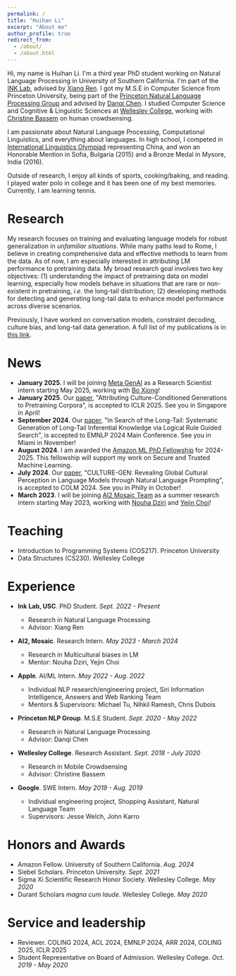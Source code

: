 ```yaml
---
permalink: /
title: "Huihan Li"
excerpt: "About me"
author_profile: true
redirect_from: 
  - /about/
  - /about.html
---
```


Hi, my name is Huihan Li. I'm a third year PhD student working on Natural Language Processing in University of Southern California. I'm part of the [INK Lab](https://inklab.usc.edu/), advised by [Xiang Ren](https://shanzhenren.github.io/). I got my M.S.E in Computer Science from Princeton University, being part of the [Princeton Natural Language Processing Group](https://princeton-nlp.github.io/) and advised by [Danqi Chen](https://www.cs.princeton.edu/~danqic/). I studied Computer Science and Cognitive & Linguistic Sciences at [Wellesley College](https://www.wellesley.edu/), working with [Christine Bassem](https://www.wellesley.edu/cs/faculty/bassem) on human crowdsensing.

I am passionate about Natural Language Processing, Computational Linguistics, and everything about languages. In high school, I competed in [International Linguistics Olympiad](https://ioling.org/) representing China, and won an Honorable Mention in Sofia, Bulgaria (2015) and a Bronze Medal in Mysore, India (2016).

Outside of research, I enjoy all kinds of sports, cooking/baking, and reading. I played water polo in college and it has been one of my best memories. Currently, I am learning tennis.

Research
======
My research focuses on training and evaluating language models for robust generalization in *unfamiliar situations*. While many paths lead to Rome, I believe in creating comprehensive data and effective methods to learn from the data. As of now, I am especially interested in attributing LM performance to pretraining data. My broad research goal involves two key objectives: (1) understanding the impact of pretraining data on model learning, especially how models behave in situations that are rare or non-existent in pretraining, *i.e.* the long-tail distribution; (2) developing methods for detecting and generating long-tail data to enhance model performance across diverse scenarios.

Previously, I have worked on conversation models, constraint decoding, culture bias, and long-tail data generation. A full list of my publications is in [this link](https://huihanlhh.github.io/publications/).

News
======
* **January 2025**. I will be joining [Meta GenAI](https://ai.meta.com/research/) as a Research Scientist intern starting May 2025, working with [Bo Xiong](https://www.linkedin.com/in/bo-xiong-b2489225/)!
* **January 2025**. Our [paper](https://arxiv.org/abs/2412.20760), "Attributing Culture-Conditioned Generations to Pretraining Corpora", is accepted to ICLR 2025. See you in Singapore in April!
* **September 2024**. Our [paper](https://arxiv.org/abs/2311.07237), "In Search of the Long-Tail: Systematic Generation of Long-Tail Inferential Knowledge via Logical Rule Guided Search", is accepted to EMNLP 2024 Main Conference. See you in Miami in November!
* **August 2024**. I am awarded the [Amazon ML PhD Fellowship](https://trustedai.usc.edu/fellowships) for 2024-2025. This fellowship will support my work on Secure and Trusted Machine Learning.
* **July 2024**. Our [paper](https://arxiv.org/abs/2404.10199), "CULTURE-GEN: Revealing Global Cultural Perception in Language Models through Natural Language Prompting", is accepted to COLM 2024. See you in Philly in October!
* **March 2023**. I will be joining [AI2 Mosaic Team](https://mosaic.allenai.org/people) as a summer research intern starting May 2023, working with [Nouha Dziri](https://nouhadziri.github.io/) and [Yejin Choi](https://homes.cs.washington.edu/~yejin/)!

Teaching
======
* Introduction to Programming Systems (COS217). Princeton University
* Data Structures (CS230). Wellesley College

Experience
======
* **Ink Lab, USC**. PhD Student. *Sept. 2022 - Present*
  * Research in Natural Language Processing
  * Advisor: Xiang Ren

* **AI2, Mosaic**. Research Intern. *May 2023 - March 2024*
  * Research in Multicultural biases in LM
  * Mentor: Nouha Dziri, Yejin Choi

* **Apple**. AI/ML Intern. *May 2022 - Aug. 2022*
  * Individual NLP research/engineering project, Siri Information Intelligence, Answers and Web Ranking Team
  * Mentors & Supervisors: Michael Tu, Nihkil Ramesh, Chris Dubois

* **Princeton NLP Group**. M.S.E Student. *Sept. 2020 - May 2022*
  * Research in Natural Language Processing
  * Advisor: Danqi Chen

* **Wellesley College**. Research Assistant. *Sept. 2018 - July 2020*
  * Research in Mobile Crowdsensing
  * Advisor: Christine Bassem

* **Google**. SWE Intern. *May 2019 - Aug. 2019*
  * Individual engineering project, Shopping Assistant, Natural Language Team
  * Supervisors: Jesse Welch, John Karro

Honors and Awards
======
* Amazon Fellow. University of Southern California. *Aug. 2024*
* Siebel Scholars. Princeton University. *Sept. 2021*
* Sigma Xi Scientific Research Honor Society. Wellesley College. *May 2020*
* Durant Scholars *magna cum laude*. Wellesley College. *May 2020*

Service and leadership
======
* Reviewer. COLING 2024, ACL 2024, EMNLP 2024, ARR 2024, COLING 2025, ICLR 2025
* Student Representative on Board of Admission. Wellesley College. *Oct. 2019 - May 2020*
